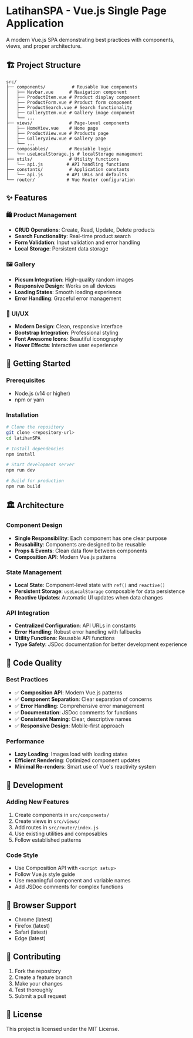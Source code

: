# LatihanSPA - Vue.js Single Page Application

A modern Vue.js SPA demonstrating best practices with components, views, and proper architecture.

## 🏗️ Project Structure

```
src/
├── components/          # Reusable Vue components
│   ├── Navbar.vue      # Navigation component
│   ├── ProductItem.vue # Product display component
│   ├── ProductForm.vue # Product form component
│   ├── ProductSearch.vue # Search functionality
│   ├── GalleryItem.vue # Gallery image component
│   └── ...
├── views/              # Page-level components
│   ├── HomeView.vue    # Home page
│   ├── ProductView.vue # Products page
│   ├── GalleryView.vue # Gallery page
│   └── ...
├── composables/        # Reusable logic
│   └── useLocalStorage.js # localStorage management
├── utils/              # Utility functions
│   └── api.js         # API handling functions
├── constants/          # Application constants
│   └── api.js         # API URLs and defaults
└── router/            # Vue Router configuration
```

## ✨ Features

### 🛍️ Product Management
- **CRUD Operations**: Create, Read, Update, Delete products
- **Search Functionality**: Real-time product search
- **Form Validation**: Input validation and error handling
- **Local Storage**: Persistent data storage

### 🖼️ Gallery
- **Picsum Integration**: High-quality random images
- **Responsive Design**: Works on all devices
- **Loading States**: Smooth loading experience
- **Error Handling**: Graceful error management

### 🎨 UI/UX
- **Modern Design**: Clean, responsive interface
- **Bootstrap Integration**: Professional styling
- **Font Awesome Icons**: Beautiful iconography
- **Hover Effects**: Interactive user experience

## 🚀 Getting Started

### Prerequisites
- Node.js (v14 or higher)
- npm or yarn

### Installation
```bash
# Clone the repository
git clone <repository-url>
cd latihanSPA

# Install dependencies
npm install

# Start development server
npm run dev

# Build for production
npm run build
```

## 🏛️ Architecture

### Component Design
- **Single Responsibility**: Each component has one clear purpose
- **Reusability**: Components are designed to be reusable
- **Props & Events**: Clean data flow between components
- **Composition API**: Modern Vue.js patterns

### State Management
- **Local State**: Component-level state with `ref()` and `reactive()`
- **Persistent Storage**: `useLocalStorage` composable for data persistence
- **Reactive Updates**: Automatic UI updates when data changes

### API Integration
- **Centralized Configuration**: API URLs in constants
- **Error Handling**: Robust error handling with fallbacks
- **Utility Functions**: Reusable API functions
- **Type Safety**: JSDoc documentation for better development experience

## 📝 Code Quality

### Best Practices
- ✅ **Composition API**: Modern Vue.js patterns
- ✅ **Component Separation**: Clear separation of concerns
- ✅ **Error Handling**: Comprehensive error management
- ✅ **Documentation**: JSDoc comments for functions
- ✅ **Consistent Naming**: Clear, descriptive names
- ✅ **Responsive Design**: Mobile-first approach

### Performance
- **Lazy Loading**: Images load with loading states
- **Efficient Rendering**: Optimized component updates
- **Minimal Re-renders**: Smart use of Vue's reactivity system

## 🔧 Development

### Adding New Features
1. Create components in `src/components/`
2. Create views in `src/views/`
3. Add routes in `src/router/index.js`
4. Use existing utilities and composables
5. Follow established patterns

### Code Style
- Use Composition API with `<script setup>`
- Follow Vue.js style guide
- Use meaningful component and variable names
- Add JSDoc comments for complex functions

## 📱 Browser Support
- Chrome (latest)
- Firefox (latest)
- Safari (latest)
- Edge (latest)

## 🤝 Contributing
1. Fork the repository
2. Create a feature branch
3. Make your changes
4. Test thoroughly
5. Submit a pull request

## 📄 License
This project is licensed under the MIT License.
